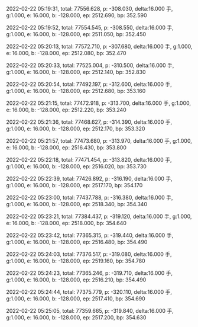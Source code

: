 2022-02-22 05:19:31, total: 77556.628, p: -308.030, delta:16.000 手, g:1.000, e: 16.000, b: -128.000, ep: 2512.690, bp: 352.590

2022-02-22 05:19:52, total: 77554.545, p: -308.550, delta:16.000 手, g:1.000, e: 16.000, b: -128.000, ep: 2511.050, bp: 352.450

2022-02-22 05:20:13, total: 77572.710, p: -307.680, delta:16.000 手, g:1.000, e: 16.000, b: -128.000, ep: 2512.080, bp: 352.470

2022-02-22 05:20:33, total: 77525.004, p: -310.500, delta:16.000 手, g:1.000, e: 16.000, b: -128.000, ep: 2512.140, bp: 352.830

2022-02-22 05:20:54, total: 77492.197, p: -312.600, delta:16.000 手, g:1.000, e: 16.000, b: -128.000, ep: 2512.680, bp: 353.160

2022-02-22 05:21:15, total: 77472.918, p: -313.700, delta:16.000 手, g:1.000, e: 16.000, b: -128.000, ep: 2512.220, bp: 353.240

2022-02-22 05:21:36, total: 77468.627, p: -314.390, delta:16.000 手, g:1.000, e: 16.000, b: -128.000, ep: 2512.170, bp: 353.320

2022-02-22 05:21:57, total: 77473.680, p: -313.970, delta:16.000 手, g:1.000, e: 16.000, b: -128.000, ep: 2516.430, bp: 353.800

2022-02-22 05:22:18, total: 77471.454, p: -313.820, delta:16.000 手, g:1.000, e: 16.000, b: -128.000, ep: 2516.020, bp: 353.730

2022-02-22 05:22:39, total: 77426.892, p: -316.190, delta:16.000 手, g:1.000, e: 16.000, b: -128.000, ep: 2517.170, bp: 354.170

2022-02-22 05:23:00, total: 77437.788, p: -316.380, delta:16.000 手, g:1.000, e: 16.000, b: -128.000, ep: 2518.340, bp: 354.340

2022-02-22 05:23:21, total: 77384.437, p: -319.120, delta:16.000 手, g:1.000, e: 16.000, b: -128.000, ep: 2518.000, bp: 354.640

2022-02-22 05:23:42, total: 77365.315, p: -319.440, delta:16.000 手, g:1.000, e: 16.000, b: -128.000, ep: 2516.480, bp: 354.490

2022-02-22 05:24:03, total: 77376.517, p: -319.080, delta:16.000 手, g:1.000, e: 16.000, b: -128.000, ep: 2519.160, bp: 354.780

2022-02-22 05:24:23, total: 77365.246, p: -319.710, delta:16.000 手, g:1.000, e: 16.000, b: -128.000, ep: 2516.210, bp: 354.490

2022-02-22 05:24:44, total: 77375.779, p: -320.110, delta:16.000 手, g:1.000, e: 16.000, b: -128.000, ep: 2517.410, bp: 354.690

2022-02-22 05:25:05, total: 77359.665, p: -319.840, delta:16.000 手, g:1.000, e: 16.000, b: -128.000, ep: 2517.200, bp: 354.630